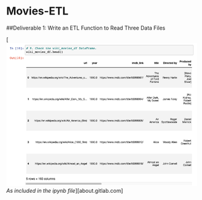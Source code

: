 # Movies-ETL

##Deliverable 1: Write an ETL Function to Read Three Data Files

[![wiki_movies_df DataFrame Output](https://github.com/rommellmontenegro/Movies-ETL/blob/master/wiki_movies_df.head()_Output.png "Wiki_movies_df DataFrame")*As included in the ipynb file*][about.gitlab.com]
